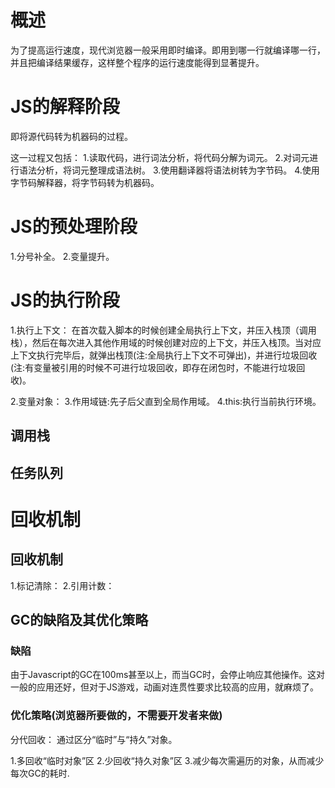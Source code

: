 # 概述
  为了提高运行速度，现代浏览器一般采用即时编译。即用到哪一行就编译哪一行，并且把编译结果缓存，这样整个程序的运行速度能得到显著提升。

# JS的解释阶段
 即将源代码转为机器码的过程。

 这一过程又包括：
 1.读取代码，进行词法分析，将代码分解为词元。
 2.对词元进行语法分析，将词元整理成语法树。
 3.使用翻译器将语法树转为字节码。
 4.使用字节码解释器，将字节码转为机器码。

# JS的预处理阶段
 1.分号补全。
 2.变量提升。

# JS的执行阶段
  1.执行上下文：
     在首次载入脚本的时候创建全局执行上下文，并压入栈顶（调用栈），然后在每次进入其他作用域的时候创建对应的上下文，并压入栈顶。当对应上下文执行完毕后，就弹出栈顶(注:全局执行上下文不可弹出)，并进行垃圾回收(注:有变量被引用的时候不可进行垃圾回收，即存在闭包时，不能进行垃圾回收)。

  2.变量对象：
  3.作用域链:先子后父直到全局作用域。
  4.this:执行当前执行环境。

## 调用栈
## 任务队列

# 回收机制

## 回收机制
1.标记清除：
2.引用计数：

## GC的缺陷及其优化策略

### 缺陷
由于Javascript的GC在100ms甚至以上，而当GC时，会停止响应其他操作。这对一般的应用还好，但对于JS游戏，动画对连贯性要求比较高的应用，就麻烦了。

### 优化策略(浏览器所要做的，不需要开发者来做)

分代回收：
通过区分“临时”与“持久”对象。

1.多回收“临时对象”区
2.少回收“持久对象”区
3.减少每次需遍历的对象，从而减少每次GC的耗时.
